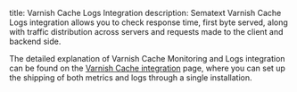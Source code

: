 title: Varnish Cache Logs Integration
description: Sematext Varnish Cache Logs integration allows you to check response time, first byte served, along with traffic distribution across servers and requests made to the client and backend side.

The detailed explanation of Varnish Cache Monitoring and Logs integration can be found on the [Varnish Cache integration](/docs/integration/varnishcache-integration/) page, where you can set up the shipping of both metrics and logs through a single installation.
